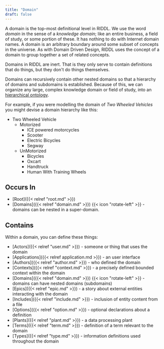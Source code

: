```yaml
---
title: "Domain"
draft: false
---
```


A domain is the top-most definitional level in RIDDL. We use the word 
*domain* in the sense of a *knowledge domain*; like an entire business, a 
field of study, or some portion of these. It has nothing to do with Internet 
domain names. A domain is an arbitrary boundary around some subset of concepts
in the universe. As with Domain Driven Design, RIDDL uses the concept of a
domain to group together a set of related concepts.

Domains in RIDDL are inert. That is they only serve to contain definitions 
that do things, but they don't do things themselves.

Domains can recursively contain other nested domains so that a hierarchy of 
domains and subdomains is established.  Because of this, we can organize any
large, complex knowledge domain or field of study, into an
[hierarchical ontology](https://en.wikipedia.org/wiki/Ontology#Flat_vs_polycategorical_vs_hierarchical).

For example, if you were modelling the domain of *Two Wheeled Vehicles* you
might devise a domain hierarchy like this:
* Two Wheeled Vehicle
    - Motorized
      - ICE powered motorcycles
      - Scooter
      - Electric Bicycles
      - Segway 
  * UnMotorized
    * Bicycles
    * Oxcart
    * Handtruck
    * Human With Training Wheels

## Occurs In

* [Root]({{< relref "root.md" >}})
* [Domains]({{< relref "domain.md" >}}) {{< icon "rotate-left" >}} - domains
  can be nested in a super-domain.

## Contains

Within a domain, you can define these things:

* [Actors]({{< relref "user.md" >}}) - someone or thing that uses the domain
* [Applications]({{< relref application.md >}}) - an user interface  
* [Authors]({{< relref "author.md" >}}) - who defined the domain
* [Contexts]({{< relref "context.md" >}}) - a precisely defined bounded context within the domain
* [Domains]({{< relref "domain.md" >}}) {{< icon "rotate-left" >}} - domains 
  can have nested domains (subdomains)
* [Epics]({{< relref "epic.md" >}}) - a story about external entities
  interacting with the domain
* [Includes]({{< relref "include.md" >}}) - inclusion of entity content from a
  file
* [Options]({{< relref "option.md" >}}) - optional declarations about a 
  definition
* [Plants]({{< relref "plant.md" >}}) - a data processing plant
* [Terms]({{< relref "term.md" >}}) - definition of a term relevant to the
  domain
* [Types]({{< relref "type.md" >}}) - information definitions used throughout
  the domain
